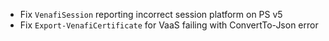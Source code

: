 - Fix `VenafiSession` reporting incorrect session platform on PS v5
- Fix `Export-VenafiCertificate` for VaaS failing with ConvertTo-Json error
